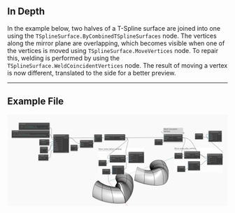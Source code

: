 <!--- Autodesk.DesignScript.Geometry.TSpline.TSplineSurface.WeldCoincidentVertices --->
<!--- UZA22A4OYIXSIP3U5CUGNZ3WBDHIEMOS2MYI5GKTJJJFBTGI5JTA --->
## In Depth
In the example below, two halves of a T-Spline surface are joined into one using the `TSplineSurface.ByCombinedTSplineSurfaces` node. The vertices along the mirror plane are overlapping, which becomes visible when one of the vertices is moved using `TSplineSurface.MoveVertices` node. To repair this, welding is performed by using the `TSplineSurface.WeldCoincidentVertices` node. The result of moving a vertex is now different, translated to the side for a better preview. 
___
## Example File

![TSplineSurface.WeldCoincidentVertices](./UZA22A4OYIXSIP3U5CUGNZ3WBDHIEMOS2MYI5GKTJJJFBTGI5JTA_img.jpg)